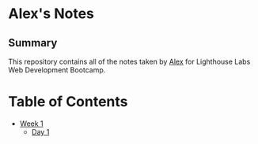 # Alex's Notes
## Summary

This repository contains all of the notes taken by [Alex](https://github.com/kkoreoo/lighthouse-notes) for Lighthouse Labs Web Development Bootcamp.

# Table of Contents
* [Week 1](/Week_1)
  * [Day 1](/Day_1)
  